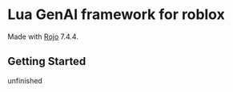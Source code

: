 # Lua GenAI framework for roblox
Made with [Rojo](https://github.com/rojo-rbx/rojo) 7.4.4.

## Getting Started
unfinished
